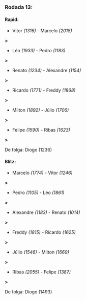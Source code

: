 ### Rodada 13:

#### Rapid:

* Vitor *(1316)*     -     Marcelo *(2018)*

 **>** 
* Léo *(1933)*     -     Pedro *(1183)*

 **>** 
* Renato *(1234)*     -     Alexandre *(1154)*

 **>** 
* Ricardo *(1771)*     -     Freddy *(1868)*

 **>** 
* Milton *(1892)*     -     Júlio *(1706)*

 **>** 
* Felipe *(1590)*     -     Ribas *(1623)*

 **>** 

De folga: Diogo (1236)

#### Blitz:

* Marcelo *(1774)*     -     Vitor *(1246)*

 **>** 
* Pedro *(1105)*     -     Léo *(1861)*

 **>** 
* Alexandre *(1183)*     -     Renato *(1014)*

 **>** 
* Freddy *(1815)*     -     Ricardo *(1625)*

 **>** 
* Júlio *(1546)*     -     Milton *(1669)*

 **>** 
* Ribas *(2055)*     -     Felipe *(1387)*

 **>** 

De folga: Diogo (1493)

